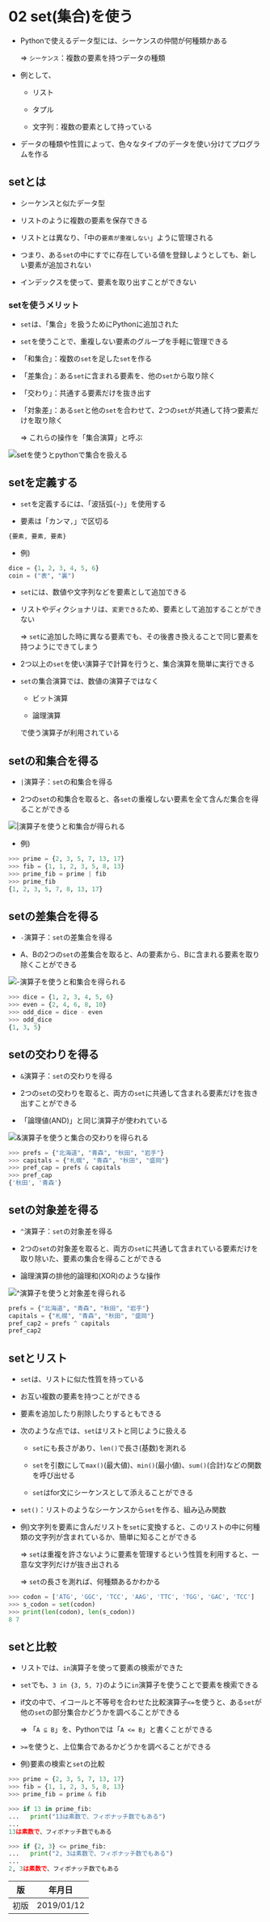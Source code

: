 02 set(集合)を使う
================

* Pythonで使えるデータ型には、シーケンスの仲間が何種類かある

  => `シーケンス`：複数の要素を持つデータの種類

* 例として、

  * リスト

  * タプル

  * 文字列：複数の要素として持っている

* データの種類や性質によって、色々なタイプのデータを使い分けてプログラムを作る



## setとは

* シーケンスと似たデータ型

* リストのように複数の要素を保存できる

* リストとは異なり、「中の`要素が重複しない`」ように管理される

* つまり、ある`set`の中にすでに存在している値を登録しようとしても、新しい要素が追加されない

* インデックスを使って、要素を取り出すことができない



### setを使うメリット

* `set`は、「集合」を扱うためにPythonに追加された

* `set`を使うことで、重複しない要素のグループを手軽に管理できる

* 「和集合」：複数の`set`を足した`set`を作る

* 「差集合」：ある`set`に含まれる要素を、他の`set`から取り除く

* 「交わり」：共通する要素だけを抜き出す

* 「対象差」：ある`set`と他の`set`を合わせて、2つの`set`が共通して持つ要素だけを取り除く

  => これらの操作を「集合演算」と呼ぶ

![setを使うとpythonで集合を扱える](./images/setを使うとPythonで集合を扱える.png)



## setを定義する

* `set`を定義するには、「波括弧`{~}`」を使用する

* 要素は「カンマ`,`」で区切る

```python
{要素, 要素, 要素}
```

* 例)

```python
dice = {1, 2, 3, 4, 5, 6}
coin = ("表", "裏")
```

* `set`には、数値や文字列などを要素として追加できる

* リストやディクショナリは、`変更できる`ため、要素として追加することができない

  => `set`に追加した時に異なる要素でも、その後書き換えることで同じ要素を持つようにできてしまう

* 2つ以上の`set`を使い演算子で計算を行うと、集合演算を簡単に実行できる

* `set`の集合演算では、数値の演算子ではなく

  * ビット演算

  * 論理演算

  で使う演算子が利用されている



## setの和集合を得る

* `|`演算子：`set`の和集合を得る

* 2つの`set`の和集合を取ると、各`set`の重複しない要素を全て含んだ集合を得ることができる

![|演算子を使うと和集合が得られる](./images/|演算子を使うと和集合が得られる.png)

* 例)

```python
>>> prime = {2, 3, 5, 7, 13, 17}
>>> fib = {1, 1, 2, 3, 5, 8, 13}
>>> prime_fib = prime | fib
>>> prime_fib
{1, 2, 3, 5, 7, 8, 13, 17}
```



## setの差集合を得る

* `-`演算子：`set`の差集合を得る

* A、Bの2つの`set`の差集合を取ると、Aの要素から、Bに含まれる要素を取り除くことができる

![-演算子を使うと和集合を得られる](./images/-演算子を使うと和集合を得られる.png)

```python
>>> dice = {1, 2, 3, 4, 5, 6}
>>> even = {2, 4, 6, 8, 10}
>>> odd_dice = dice - even
>>> odd_dice
{1, 3, 5}
```



## setの交わりを得る

* `&`演算子：`set`の交わりを得る

* 2つの`set`の交わりを取ると、両方の`set`に共通して含まれる要素だけを抜き出すことができる

* 「論理値(AND)」と同じ演算子が使われている

![&演算子を使うと集合の交わりを得られる](./images/&演算子を使うと集合の交わりを得られる.png)

```python
>>> prefs = {"北海道", "青森", "秋田", "岩手"}
>>> capitals = {"札幌", "青森", "秋田", "盛岡"}
>>> pref_cap = prefs & capitals
>>> pref_cap
{'秋田', '青森'}
```



## setの対象差を得る

* `^`演算子：`set`の対象差を得る

* 2つの`set`の対象差を取ると、両方の`set`に共通して含まれている要素だけを取り除いた、要素の集合を得ることができる

* 論理演算の排他的論理和(XOR)のような操作

![^演算子を使うと対象差を得られる](,/images/^演算子を使うと対象差を得られる.png)

```python
prefs = {"北海道", "青森", "秋田", "岩手"}
capitals = {"札幌", "青森", "秋田", "盛岡"}
pref_cap2 = prefs ^ capitals
pref_cap2
```



## setとリスト

* `set`は、リストに似た性質を持っている

* お互い複数の要素を持つことができる

* 要素を追加したり削除したりするともできる

* 次のような点では、`set`はリストと同じように扱える

  * `set`にも長さがあり、`len()`で長さ(基数)を測れる

  * `set`を引数にして`max()`(最大値)、`min()`(最小値)、`sum()`(合計)などの関数を呼び出せる

  * `set`はfor文にシーケンスとして添えることができる

* `set()`：リストのようなシーケンスから`set`を作る、組み込み関数

* 例)文字列を要素に含んだリストを`set`に変換すると、このリストの中に何種類の文字列が含まれているか、簡単に知ることができる

  => `set`は重複を許さないように要素を管理するという性質を利用すると、一意な文字列だけが抜き出される

  => `set`の長さを測れば、何種類あるかわかる

```python
>>> codon = ['ATG', 'GGC', 'TCC', 'AAG', 'TTC', 'TGG', 'GAC', 'TCC']
>>> s_codon = set(codon)
>>> print(len(codon), len(s_codon))
8 7
```



## setと比較

* リストでは、`in`演算子を使って要素の検索ができた

* `set`でも、`3 in {3, 5, 7}`のように`in`演算子を使うことで要素を検索できる

* if文の中で、イコールと不等号を合わせた比較演算子`<=`を使うと、ある`set`が他の`set`の部分集合かどうかを調べることができる

  => 「`A ⊆ B`」を、Pythonでは「`A <= B`」と書くことができる

* `>=`を使うと、上位集合であるかどうかを調べることができる

* 例)要素の検索と`set`の比較

```python
>>> prime = {2, 3, 5, 7, 13, 17}
>>> fib = {1, 1, 2, 3, 5, 8, 13}
>>> prime_fib = prime & fib

>>> if 13 in prime_fib:
...   print("13は素数で、フィボナッチ数でもある")
...
13は素数で、フィボナッチ数でもある

>>> if {2, 3} <= prime_fib:
...   print("2, 3は素数で、フィボナッチ数でもある")
...
2, 3は素数で、フィボナッチ数でもある
```



| 版 |  年月日   |
|---|----------|
|初版|2019/01/12|
